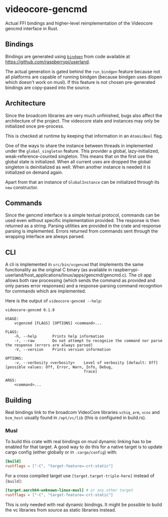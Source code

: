 # videocore-gencmd

Actual FFI bindings and higher-level reimplementation of the Videocore gencmd interface in Rust.

## Bindings

Bindings are generated using [`bindgen`](https://github.com/rust-lang/rust-bindgen) from code available at https://github.com/raspberrypi/userland.

The actual generation is gated behind the `run_bindgen` feature because not all platforms are capable of running bindgen (because bindgen uses dlopen which doesn't work on musl). If this feature is not chosen pre-generated bindings are copy-pased into the source.

## Architecture

Since the broadcom libraries are very much unfinished, bugs also affect the architecture of the project. The videocore state and instances may only be initialized once pre-process.

This is checked at runtime by keeping that information in an `AtomicBool` flag.

One of the ways to share the instance between threads in implemented under the `global_singleton` feature. This provider a global, lazy-initialized, weak-reference-counted singleton. This means that on the first use the global state is initialized. When all current uses are dropped the global singleton is deinitialized as well. When another instance is needed it is initialized on demand again.

Apart from that an instance of `GlobalInstance` can be initialized through its `new` constructor.

## Commands

Since the gencmd interface is a simple textual protocol, commands can be used even without specific implementation provided. The response is then returned as a string. Parsing utilities are provided in the crate and response parsing is implemented. Errors returned from commands sent through the wrapping interface are always parsed.

## CLI

A cli is implemented in `src/bin/vcgencmd` that implements the same functionality as the original C binary (as available in raspberrypi-userland/host_applications/linux/apps/gencmd/gencmd.c). The cli app allows both raw processing (which sends the command as provided and only parses error responses) and a response-parsing command recognition for commands which are implemented.

Here is the output of `videocore-gencmd --help`:
```
videocore-gencmd 0.1.0

USAGE:
    vcgencmd [FLAGS] [OPTIONS] <command>...

FLAGS:
    -h, --help       Prints help information
    -r, --raw        Do not attempt to recognize the command nor parse the response (errors are always parsed)
    -V, --version    Prints version information

OPTIONS:
    -v, --verbosity <verbosity>    Level of verbosity [default: Off]  [possible values: Off, Error, Warn, Info, Debug,
                                   Trace]

ARGS:
    <command>...
```

## Building

Real bindings link to the broadcom VideoCore libraries `vchiq_arm`, `vcos` and `bcm_host` usually found in `/opt/vc/lib` (this is configured in build.rs).

### Musl

To build this crate with real bindings on musl dynamic linking has to be enabled for that target. A good way to do this for a native target is to update cargo config (either globally or in `.cargo/config`) with:

```toml
[build]
rustflags = ["-C", "target-feature=-crt-static"]
```

For a cross compiled target use `[target.target-triple-here]` instead of `[build]`:

```toml
[target.aarch64-unknown-linux-musl] # or any other target
rustflags = ["-C", "target-feature=-crt-static"]
```

This is only needed with real dynamic bindings. It might be possible to build the vc libraries from source as static libraries instead.
